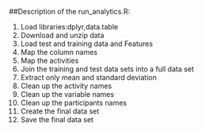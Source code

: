 ##Description of the run_analytics.R:

1. Load libraries:dplyr,data.table
2. Download and unzip data
3. Load test and training data and Features
4. Map the column names
5. Map the activities
6. Join the training and test data sets into a full data set
7. Extract only mean and standard deviation 
8. Clean up the activity names
9. Clean up the variable names
10. Clean up the participants names
11. Create the final data set
12. Save the final data set



